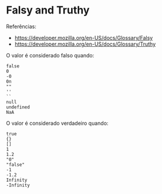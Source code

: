 # Falsy and Truthy

Referências:

- https://developer.mozilla.org/en-US/docs/Glossary/Falsy
- https://developer.mozilla.org/en-US/docs/Glossary/Truthy

O valor é considerado falso quando:

```
false
0
-0
0n
""
''
``
null
undefined
NaA
```

O valor é considerado verdadeiro quando:

```
true
{}
[]
1
1.2
"0"
"false"
-1
-1.2
Infinity
-Infinity
```
